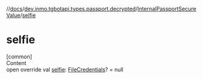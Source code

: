 //[docs](../../../index.md)/[dev.inmo.tgbotapi.types.passport.decrypted](../index.md)/[InternalPassportSecureValue](index.md)/[selfie](selfie.md)



# selfie  
[common]  
Content  
open override val [selfie](selfie.md): [FileCredentials](../../dev.inmo.tgbotapi.types.passport.credentials/-file-credentials/index.md)? = null  



